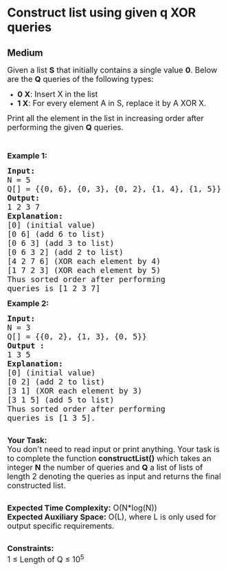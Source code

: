 # Construct list using given q XOR queries
## Medium
<div class="problems_problem_content__Xm_eO"><p><span style="font-size:18px">Given a list <strong>S</strong> that initially contains a single value <strong>0</strong>. Below are the <strong>Q</strong> queries of the following types:</span></p>

<ul>
	<li><span style="font-size:18px"><strong>0 X</strong>: Insert X in the list</span></li>
	<li><span style="font-size:18px"><strong>1 X</strong>: For every element A in S, replace it by A XOR X.</span></li>
</ul>

<p><span style="font-size:18px">Print all the element in the list in increasing order after performing the given <strong>Q</strong> queries.</span></p>

<p>&nbsp;</p>

<p><span style="font-size:18px"><strong>Example 1:</strong></span></p>

<pre><span style="font-size:18px"><strong>Input:
</strong>N = 5
Q[] = {{0, 6}, {0, 3}, {0, 2}, {1, 4}, {1, 5}}
<strong>Output:
</strong>1 2 3 7
<strong>Explanation:</strong>
[0] (initial value)
[0 6] (add 6 to list)
[0 6 3] (add 3 to list)
[0 6 3 2] (add 2 to list)
[4 2 7 6] (XOR each element by 4)
[1 7 2 3] (XOR each element by 5)
Thus sorted order after performing
queries is [1 2 3 7] </span>
</pre>

<div><span style="font-size:18px"><strong>Example 2:</strong></span></div>

<pre><span style="font-size:18px"><strong>Input:
</strong>N = 3<strong>
</strong>Q[] = {{0, 2}, {1, 3}, {0, 5}}</span> <span style="font-size:18px">
<strong>Output :</strong>
1 3 5</span>
<span style="font-size:18px"><strong>Explanation:</strong>
[0] (initial value)
[0 2] (add 2 to list)
[3 1] (XOR each element by 3)
[3 1 5] (add 5 to list)
Thus sorted order after performing
queries is [1 3 5].</span>
</pre>

<p><br>
<span style="font-size:18px"><strong>Your Task:&nbsp;&nbsp;</strong><br>
You don't need to read input or print anything. Your task is to complete the function <strong>constructList()</strong>&nbsp;which takes an integer <strong>N</strong> the number of queries and <strong>Q</strong> a list of lists of length 2 denoting the queries as input and returns the final constructed list.</span></p>

<p><br>
<span style="font-size:18px"><strong>Expected Time Complexity:</strong> O(N*log(N))<br>
<strong>Expected Auxiliary Space:</strong> O(L), where L is only used for output specific requirements.</span></p>

<p><br>
<span style="font-size:18px"><strong>Constraints:</strong><br>
1 ≤ Length of Q ≤ 10<sup>5</sup></span></p>
</div>